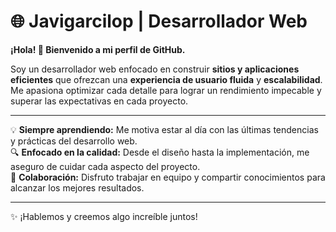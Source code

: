

# 🌐 Javigarcilop |  Desarrollador Web 

**¡Hola! 👋 Bienvenido a mi perfil de GitHub.**

Soy un desarrollador web enfocado en construir **sitios y aplicaciones eficientes** que ofrezcan una **experiencia de usuario fluida** y **escalabilidad**. Me apasiona optimizar cada detalle para lograr un rendimiento impecable y superar las expectativas en cada proyecto.

---

💡 **Siempre aprendiendo:** Me motiva estar al día con las últimas tendencias y prácticas del desarrollo web.  
🔍 **Enfocado en la calidad:** Desde el diseño hasta la implementación, me aseguro de cuidar cada aspecto del proyecto.  
🤝 **Colaboración:** Disfruto trabajar en equipo y compartir conocimientos para alcanzar los mejores resultados.

---

✨ ¡Hablemos y creemos algo increíble juntos!



